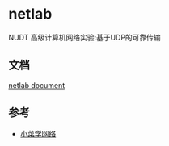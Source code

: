 # netlab

NUDT 高级计算机网络实验:基于UDP的可靠传输

## 文档

[netlab document](https://luzhixing12345.github.io/netlab/)

## 参考

- [小菜学网络](https://fasionchan.com/network/)